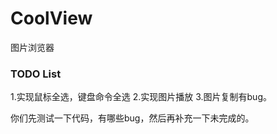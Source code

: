 # CoolView
图片浏览器
### TODO List
1.实现鼠标全选，键盘命令全选
2.实现图片播放
3.图片复制有bug。

你们先测试一下代码，有哪些bug，然后再补充一下未完成的。

